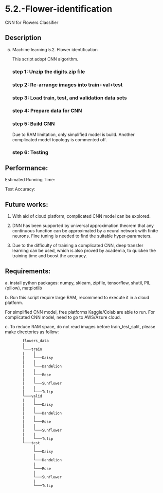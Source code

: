 # 5.2.-Flower-identification
CNN for Flowers Classifier

## Description
5. Machine learning
    5.2. Flower identification

    This script adopt CNN algorithm.

    ### step 1: Unzip the digits.zip file
    ### step 2: Re-arrange images into train+val+test
    ### step 3: Load train, test, and validation data sets
    ### step 4: Prepare data for CNN
    ### step 5: Build CNN
      Due to RAM limitation, only simplified model is build. Another complicated model topology is commented off.
    ### step 6: Testing
    
## Performance:
Estimated Running Time:

Test Accuracy:

## Future works:
1. With aid of cloud platform, complicated CNN model can be explored.

2. DNN has been supported by universal approximation theorem that any continuous function can be approximated by a neural network with finite neurons. Fine tuning is needed to find the suitable hyper-parameters.

3. Due to the difficulty of training a complicated CNN, deep transfer learning can be used, which is also proved
by academia, to quicken the training time and boost the accuracy.

## Requirements:

a. install python packages: numpy, sklearn, zipfile, tensorflow, shutil, PIL (pillow), matplotlib

b. Run this script require large RAM, recommend to execute it in a cloud platform.

 For simplified CNN model, free platforms Kaggle/Colab are able to run.
 For complicated CNN model, need to go to AWS/Azure cloud.

c. To reduce RAM space, do not read images before train_test_split, please make directories as follow:
        
            flowers_data
            │
            └───train
            |    │
            |    └───Daisy
            |    │
            |    └───Dandelion
            |    |
            |    └───Rose
            |    │
            |    └───Sunflower
            |    |
            |    └───Tulip
            └───valid
            |    │
            |    └───Daisy
            |    │
            |    └───Dandelion
            |    |
            |    └───Rose
            |    │
            |    └───Sunflower
            |    |
            |    └───Tulip
            └───test
                 │
                 └───Daisy
                 │
                 └───Dandelion
                 |
                 └───Rose
                 │
                 └───Sunflower
                 |
                 └───Tulip
